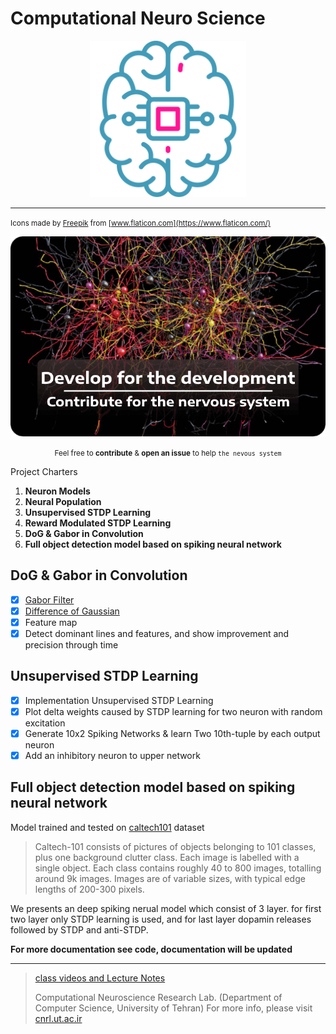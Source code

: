 # Computational Neuro Science

<p align="center"><img src="./assets/README/logo.svg" width="250px"  /></p>

---

<small>Icons made by [Freepik](https://www.flaticon.com/authors/freepik) from [www.flaticon.com](https://www.flaticon.com/)</small>


<p align="center"><img src="./assets/README/contribution.png"  /></p>
<p align="center"><small>Feel free to <b>contribute</b> & <b>open an issue</b> to help <code>the nevous system</code></small></p>

Project Charters

1. **Neuron Models**
2. **Neural Population**
3. **Unsupervised STDP Learning**
4. **Reward Modulated STDP Learning**
5. **DoG & Gabor in Convolution**
6. **Full object detection model based on spiking neural network**

## DoG & Gabor in Convolution

- [x] [Gabor Filter](https://en.wikipedia.org/wiki/Gabor_filter)
- [x] [Difference of Gaussian](https://en.wikipedia.org/wiki/Difference_of_Gaussians)
- [x] Feature map
- [x] Detect dominant lines and features, and show improvement and precision through time

## Unsupervised STDP Learning

- [x] Implementation Unsupervised STDP Learning
- [x] Plot delta weights caused by STDP learning for two neuron with random excitation
- [x] Generate 10x2 Spiking Networks & learn Two 10th-tuple by each output neuron
- [x] Add an inhibitory neuron to upper network

## Full object detection model based on spiking neural network

Model trained and tested on [caltech101](https://www.tensorflow.org/datasets/catalog/caltech101) dataset

> Caltech-101 consists of pictures of objects belonging to 101 classes, plus one background clutter class. Each image is labelled with a single object. Each class contains roughly 40 to 800 images, totalling around 9k images. Images are of variable sizes, with typical edge lengths of 200-300 pixels.

We presents an deep spiking nerual model which consist of 3 layer. for first two layer only STDP learning is used, and for last layer dopamin releases followed by STDP and anti-STDP.

**For more documentation see code, documentation will be updated**

---

> [class videos and Lecture Notes](https://t.me/CNRLab)
>
> Computational Neuroscience Research Lab. (Department of Computer Science, University of Tehran) For more info, please visit [cnrl.ut.ac.ir](https://cnrl.ut.ac.ir/)
